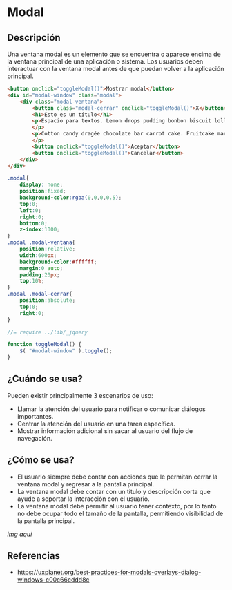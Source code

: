 
# Modal

## Descripción
Una ventana modal es un elemento que se encuentra o aparece encima de la ventana principal de una aplicación o sistema. Los usuarios deben interactuar con la ventana modal antes de que puedan volver a la aplicación principal.

```html
<button onclick="toggleModal()">Mostrar modal</button>
<div id="modal-window" class="modal">
    <div class="modal-ventana">
        <button class="modal-cerrar" onclick="toggleModal()">X</button>
        <h1>Esto es un título</h1>
        <p>Espacio para textos. Lemon drops pudding bonbon biscuit lollipop chupa chups I love jelly beans I love. Cheesecake marshmallow gummies biscuit oat cake marshmallow lemon drops. Lollipop dragée cake I love soufflé I love gummies jelly.
        </p>
        <p>Cotton candy dragée chocolate bar carrot cake. Fruitcake marshmallow topping bear claw jelly beans macaroon. Chocolate donut chocolate.
        </p>
        <button onclick="toggleModal()">Aceptar</button>
        <button onclick="toggleModal()">Cancelar</button>
    </div>
</div>
```

```css
.modal{
    display: none;
    position:fixed;
    background-color:rgba(0,0,0,0.5);
    top:0;
    left:0;
    right:0;
    bottom:0;
    z-index:1000;
}
.modal .modal-ventana{
    position:relative;
    width:600px;
    background-color:#ffffff;
    margin:0 auto;
    padding:20px;
    top:10%;
}
.modal .modal-cerrar{
    position:absolute;
    top:0;
    right:0;
}
```

```javascript
//= require ../lib/_jquery

function toggleModal() {
    $( "#modal-window" ).toggle();
}
```



## ¿Cuándo se usa?
Pueden existir principalmente 3 escenarios de uso:
* Llamar la atención del usuario para notificar o comunicar diálogos importantes.
* Centrar la atención del usuario en una tarea específica.
* Mostrar información adicional sin sacar al usuario del flujo de navegación.


## ¿Cómo se usa?
* El usuario siempre debe contar con acciones que le permitan cerrar la ventana modal y regresar a la pantalla principal.
* La ventana modal debe contar con un título y descripción corta que ayude a soportar la interacción con el usuario.
* La ventana modal debe permitir al usuario tener contexto, por lo tanto no debe ocupar todo el tamaño de la pantalla, permitiendo visibilidad de la pantalla principal.

*img aquí*


## Referencias
* <https://uxplanet.org/best-practices-for-modals-overlays-dialog-windows-c00c66cddd8c>
